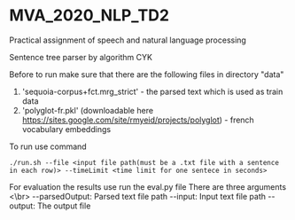 # MVA_2020_NLP_TD2
Practical assignment of speech and natural language processing

Sentence tree parser by algorithm CYK

Before to run make sure that there are the following files in directory "data"

1) 'sequoia-corpus+fct.mrg_strict' - the parsed text which is used as train data
2) 'polyglot-fr.pkl' (downloadable here https://sites.google.com/site/rmyeid/projects/polyglot) - french vocabulary embeddings

To run use command 
```
./run.sh --file <input file path(must be a .txt file with a sentence in each row)> --timeLimit <time limit for one sentece in seconds>
```
  
For evaluation the results use run the eval.py file
There are three arguments <\br>
--parsedOutput: Parsed text file path
--input: Input text file path
--output: The output file

